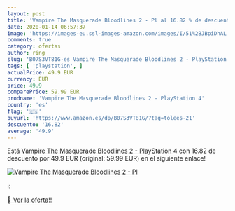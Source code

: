 ```yaml
---
layout: post
title: 'Vampire The Masquerade Bloodlines 2 - Pl al 16.82 % de descuento'
date: 2020-01-14 06:57:37
image: 'https://images-eu.ssl-images-amazon.com/images/I/51%2BJBpiDhAL._SL200_.jpg'
comments: true
category: ofertas
author: ring
slug: 'B07S3VT81G-es Vampire The Masquerade Bloodlines 2 - PlayStation 4'
tags: [ 'playstation', ]
actualPrice: 49.9 EUR
currency: EUR
price: 49.9
comparePrice: 59.99 EUR
prodname: 'Vampire The Masquerade Bloodlines 2 - PlayStation 4'
country: 'es'
flag: '🇪🇸'
buyurl: 'https://www.amazon.es/dp/B07S3VT81G/?tag=tolees-21'
descuento: '16.82'
average: '49.9'
---
```


Está [Vampire The Masquerade Bloodlines 2 - PlayStation 4](https://www.amazon.es/dp/B07S3VT81G/?tag=tolees-21) con 16.82 de descuento por 49.9 EUR (original: 59.99 EUR) en el siguiente enlace!

[![Vampire The Masquerade Bloodlines 2 - Pl](https://images-eu.ssl-images-amazon.com/images/I/51%2BJBpiDhAL._SL200_.jpg)](https://www.amazon.es/dp/B07S3VT81G/?tag=tolees-21)

ℹ️:


[🛒 Ver la oferta!!](https://www.amazon.es/dp/B07S3VT81G/?tag=tolees-21)
